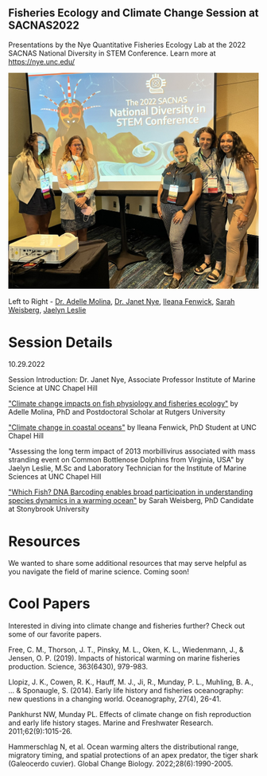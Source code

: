 ## Fisheries Ecology and Climate Change Session at SACNAS2022
Presentations by the Nye Quantitative Fisheries Ecology Lab at the 2022 SACNAS National Diversity in STEM Conference. Learn more at https://nye.unc.edu/

![](sacnas_photo.jpeg)

Left to Right - [Dr. Adelle Molina](https://twitter.com/Adelleines), [Dr. Janet Nye](https://twitter.com/drjanetnye), [Ileana Fenwick](https://twitter.com/_ileanaf), [Sarah Weisberg](https://twitter.com/weisberg_sarah), [Jaelyn Leslie](https://twitter.com/Jaelyn_Leslie) 

# Session Details 

10.29.2022 

Session Introduction: Dr. Janet Nye, Associate Professor Institute of Marine Science at UNC Chapel Hill 

["Climate change impacts on fish physiology and fisheries ecology"](https://rawcdn.githack.com/IleanaF/FisheriesEcology_SACNAS2022/f7e9db207ebe91f8c134204b1cb8c2ec353d30bd/Molina%20SACNAS%2022%20CC%20impacts%20physio%20&%20ecology.pdf) by Adelle Molina, PhD and Postdoctoral Scholar at Rutgers University 

["Climate change in coastal oceans"](https://rawcdn.githack.com/IleanaF/FisheriesEcology_SACNAS2022/f7e9db207ebe91f8c134204b1cb8c2ec353d30bd/Fenwick_ClimateChange.pdf) by Ileana Fenwick, PhD Student at UNC Chapel Hill 

"Assessing the long term impact of 2013 morbillivirus associated with mass stranding event on Common Bottlenose Dolphins from Virginia, USA" by Jaelyn Leslie, M.Sc and Laboratory Technician for the Institute of Marine Sciences at UNC Chapel Hill 

["Which Fish? DNA Barcoding enables broad participation in understanding species dynamics in a warming ocean"](https://rawcdn.githack.com/IleanaF/FisheriesEcology_SACNAS2022/6069dfe78080fc9eebf91ae7995e84040361e003/Weisberg_SACNAS_Which_Fish.pdf) by Sarah Weisberg, PhD Candidate at Stonybrook University


# Resources 
We wanted to share some additional resources that may serve helpful as you navigate the field of marine science. Coming soon! 

# Cool Papers 
Interested in diving into climate change and fisheries further? Check out some of our favorite papers. 

Free, C. M., Thorson, J. T., Pinsky, M. L., Oken, K. L., Wiedenmann, J., & Jensen, O. P. (2019). Impacts of historical warming on marine fisheries production. Science, 363(6430), 979-983.

Llopiz, J. K., Cowen, R. K., Hauff, M. J., Ji, R., Munday, P. L., Muhling, B. A., ... & Sponaugle, S. (2014). Early life history and fisheries oceanography: new questions in a changing world. Oceanography, 27(4), 26-41.

Pankhurst NW, Munday PL. Effects of climate change on fish reproduction and early life history stages. Marine and Freshwater Research. 2011;62(9):1015-26.

Hammerschlag N, et al. Ocean warming alters the distributional range, migratory timing, and spatial protections of an apex predator, the tiger shark (Galeocerdo cuvier). Global Change Biology. 2022;28(6):1990-2005.
